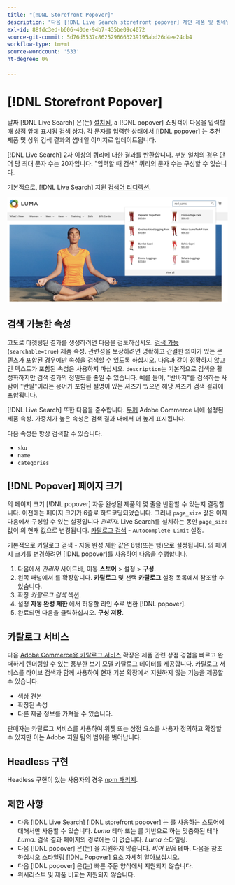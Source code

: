 ```yaml
---
title: "[!DNL Storefront Popover]"
description: "다음 [!DNL Live Search storefront popover] 제안 제품 및 썸네일을 동적으로 반환합니다."
exl-id: 88fdc3ed-b606-40de-94b7-435be09c4072
source-git-commit: 5d76d5537c8625296663239195abd26d4ee24db4
workflow-type: tm+mt
source-wordcount: '533'
ht-degree: 0%

---
```


# [!DNL Storefront Popover]

날짜 [!DNL Live Search] 은(는) [설치됨](install.md), a [!DNL popover] 쇼핑객이 다음을 입력할 때 상점 앞에 표시됨 [검색](https://experienceleague.adobe.com/docs/commerce-admin/catalog/catalog/search/search.html#quick-search) 상자. 각 문자를 입력한 상태에서 [!DNL popover] 는 추천 제품 및 상위 검색 결과의 썸네일 이미지로 업데이트됩니다.

[!DNL Live Search] 2자 이상의 쿼리에 대한 결과를 반환합니다. 부분 일치의 경우 단어 당 최대 문자 수는 20자입니다. &quot;입력할 때 검색&quot; 쿼리의 문자 수는 구성할 수 없습니다.

기본적으로, [!DNL Live Search] 지원 [검색어 리디렉션](https://experienceleague.adobe.com/docs/commerce-admin/catalog/catalog/search/search-terms.html).

![[!DNL Live Search popover]](assets/storefront-search-as-you-type.png)

## 검색 가능한 속성

고도로 타겟팅된 결과를 생성하려면 다음을 검토하십시오. [검색 가능](https://experienceleague.adobe.com/docs/commerce-admin/catalog/product-attributes/product-attributes.html) (`searchable=true`) 제품 속성. 관련성을 보장하려면 명확하고 간결한 의미가 있는 콘텐츠가 포함된 경우에만 속성을 검색할 수 있도록 하십시오. 다음과 같이 정확하지 않고 긴 텍스트가 포함된 속성은 사용하지 마십시오. `description`는 기본적으로 검색을 활성화하지만 검색 결과의 정밀도를 줄일 수 있습니다.
예를 들어, &quot;반바지&quot;를 검색하는 사람이 &quot;반팔&quot;이라는 용어가 포함된 설명이 있는 셔츠가 있으면 해당 셔츠가 검색 결과에 포함됩니다.

[!DNL Live Search] 또한 다음을 준수합니다. [두께](https://experienceleague.adobe.com/docs/commerce-admin/catalog/catalog/search/search-results.html#weighted-search) Adobe Commerce 내에 설정된 제품 속성. 가중치가 높은 속성은 검색 결과 내에서 더 높게 표시됩니다.

다음 속성은 항상 검색할 수 있습니다.

* `sku`
* `name`
* `categories`

## [!DNL Popover] 페이지 크기

의 페이지 크기 [!DNL popover] 자동 완성된 제품의 몇 줄을 반환할 수 있는지 결정합니다. 이전에는 페이지 크기가 6줄로 하드코딩되었습니다. 그러나 `page_size` 값은 이제 다음에서 구성할 수 있는 설정입니다 *관리자*. Live Search를 설치하는 동안 `page_size` 값이 의 현재 값으로 변경됩니다. [카탈로그 검색](https://experienceleague.adobe.com/docs/commerce-admin/config/catalog/catalog.html) - `Autocomplete Limit` 설정.

기본적으로 카탈로그 검색 - 자동 완성 제한 값은 8행(또는 행)으로 설정됩니다. 의 페이지 크기를 변경하려면 [!DNL popover]를 사용하여 다음을 수행합니다.

1. 다음에서 *관리자* 사이드바, 이동 **스토어** > 설정 > **구성**.
1. 왼쪽 패널에서 를 확장합니다. **카탈로그** 및 선택 **카탈로그** 설정 목록에서 참조할 수 있습니다.
1. 확장 *카탈로그 검색* 섹션.
1. 설정 **자동 완성 제한** 에서 허용할 라인 수로 변환 [!DNL popover].
1. 완료되면 다음을 클릭하십시오. **구성 저장**.

## 카탈로그 서비스

다음 [Adobe Commerce용 카탈로그 서비스](../catalog-service/overview.md) 확장은 제품 관련 상점 경험을 빠르고 완벽하게 렌더링할 수 있는 풍부한 보기 모델 카탈로그 데이터를 제공합니다. 카탈로그 서비스를 라이브 검색과 함께 사용하여 현재 기본 확장에서 지원하지 않는 기능을 제공할 수 있습니다.

* 색상 견본
* 확장된 속성
* 다른 제품 정보를 가져올 수 있습니다.

판매자는 카탈로그 서비스를 사용하여 위젯 또는 상점 요소를 사용자 정의하고 확장할 수 있지만 이는 Adobe 지원 팀의 범위를 벗어납니다.

## Headless 구현

Headless 구현이 있는 사용자의 경우 [npm 패키지](https://www.npmjs.com/package/@magento/ds-livesearch-storefront-utils).

## 제한 사항

* 다음 [!DNL Live Search] [!DNL storefront popover] 는 를 사용하는 스토어에 대해서만 사용할 수 있습니다. *Luma* 테마 또는 를 기반으로 하는 맞춤화된 테마 *Luma*. 검색 결과 페이지의 경로에는 이 없습니다. *Luma* 스타일링.
* 다음 [!DNL popover] 은(는) 을 지원하지 않습니다. *비어 있음* 테마. 다음을 참조하십시오 [스타일링 [!DNL Popover] 요소](storefront-popover-styling.md) 자세히 알아보십시오.
* 다음 [!DNL popover] 은(는) 빠른 주문 양식에서 지원되지 않습니다.
* 위시리스트 및 제품 비교는 지원되지 않습니다.

